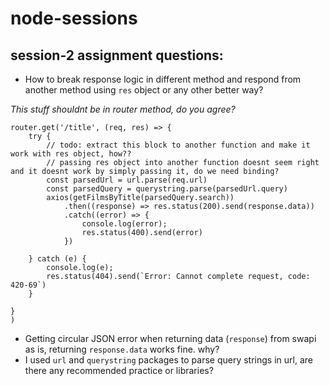 # node-sessions

## session-2 assignment questions:
- How to break response logic in different method and respond from another method using ```res``` object or any other better way?

_This stuff shouldnt be in router method, do you agree?_
```
router.get('/title', (req, res) => {
    try {
        // todo: extract this block to another function and make it work with res object, how??
        // passing res object into another function doesnt seem right and it doesnt work by simply passing it, do we need binding?
        const parsedUrl = url.parse(req.url)
        const parsedQuery = querystring.parse(parsedUrl.query)
        axios(getFilmsByTitle(parsedQuery.search))
            .then((response) => res.status(200).send(response.data))
            .catch((error) => {
                console.log(error);
                res.status(400).send(error)
            })

    } catch (e) {
        console.log(e);
        res.status(404).send(`Error: Cannot complete request, code: 420-69`)
    }

}
)
```
- Getting circular JSON error when returning data (```response```) from swapi as is, returning ```response.data``` works fine. why?
- I used ```url``` and ```querystring``` packages to parse query strings in url, are there any recommended practice or libraries?
